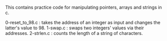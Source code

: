 This contains practice code for manipulating pointers, arrays and strings in c.

0-reset_to_98.c : takes the address of an integer as input and changes the latter's value to 98.
1-swap.c : swaps two integers' values via their addresses.
2-strlen.c : counts the length of a string of characters.
